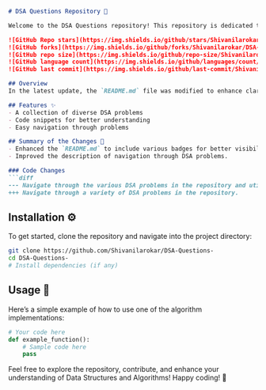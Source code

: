```markdown
# DSA Questions Repository 🚀

Welcome to the DSA Questions repository! This repository is dedicated to providing a comprehensive collection of Data Structures and Algorithms (DSA) problems, designed to help you improve your coding skills and understanding of fundamental concepts.

![GitHub Repo stars](https://img.shields.io/github/stars/Shivanilarokar/DSA-Questions-?style=social) 
![GitHub forks](https://img.shields.io/github/forks/Shivanilarokar/DSA-Questions-?style=social) 
![GitHub repo size](https://img.shields.io/github/repo-size/Shivanilarokar/DSA-Questions-?style=flat-square) 
![GitHub language count](https://img.shields.io/github/languages/count/Shivanilarokar/DSA-Questions-?style=flat-square) 
![GitHub last commit](https://img.shields.io/github/last-commit/Shivanilarokar/DSA-Questions-?style=flat-square)

## Overview
In the latest update, the `README.md` file was modified to enhance clarity and showcase the repository's offerings more effectively.

## Features ✨
- A collection of diverse DSA problems
- Code snippets for better understanding
- Easy navigation through problems

## Summary of the Changes 📢
- Enhanced the `README.md` to include various badges for better visibility and engagement.
- Improved the description of navigation through DSA problems.

### Code Changes
```diff
--- Navigate through the various DSA problems in the repository and utilize the code snippets provided.
+++ Navigate through a variety of DSA problems in the repository.
```

## Installation ⚙️
To get started, clone the repository and navigate into the project directory:
```bash
git clone https://github.com/Shivanilarokar/DSA-Questions-
cd DSA-Questions-
# Install dependencies (if any)
```

## Usage 📖
Here’s a simple example of how to use one of the algorithm implementations:
```python
# Your code here
def example_function():
    # Sample code here
    pass
```

Feel free to explore the repository, contribute, and enhance your understanding of Data Structures and Algorithms! Happy coding! 🎉
```